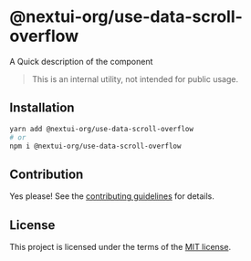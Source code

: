 # @nextui-org/use-data-scroll-overflow

A Quick description of the component

> This is an internal utility, not intended for public usage.

## Installation

```sh
yarn add @nextui-org/use-data-scroll-overflow
# or
npm i @nextui-org/use-data-scroll-overflow
```

## Contribution

Yes please! See the
[contributing guidelines](https://github.com/nextui-org/nextui/blob/master/CONTRIBUTING.md)
for details.

## License

This project is licensed under the terms of the
[MIT license](https://github.com/nextui-org/nextui/blob/master/LICENSE).
